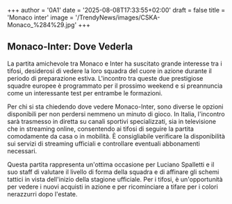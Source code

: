 +++
author = '0A1'
date = '2025-08-08T17:33:55+02:00'
draft = false
title = 'Monaco inter'
image = '/TrendyNews/images/CSKA-Monaco_%284%29.jpg'
+++

## Monaco-Inter: Dove Vederla

La partita amichevole tra Monaco e Inter ha suscitato grande interesse tra i tifosi, desiderosi di vedere la loro squadra del cuore in azione durante il periodo di preparazione estiva. L'incontro tra queste due prestigiose squadre europee è programmato per il prossimo weekend e si preannuncia come un interessante test per entrambe le formazioni.

Per chi si sta chiedendo dove vedere Monaco-Inter, sono diverse le opzioni disponibili per non perdersi nemmeno un minuto di gioco. In Italia, l'incontro sarà trasmesso in diretta su canali sportivi specializzati, sia in televisione che in streaming online, consentendo ai tifosi di seguire la partita comodamente da casa o in mobilità. È consigliabile verificare la disponibilità sui servizi di streaming ufficiali e controllare eventuali abbonamenti necessari.

Questa partita rappresenta un'ottima occasione per Luciano Spalletti e il suo staff di valutare il livello di forma della squadra e di affinare gli schemi tattici in vista dell'inizio della stagione ufficiale. Per i tifosi, è un'opportunità per vedere i nuovi acquisti in azione e per ricominciare a tifare per i colori nerazzurri dopo l'estate.
